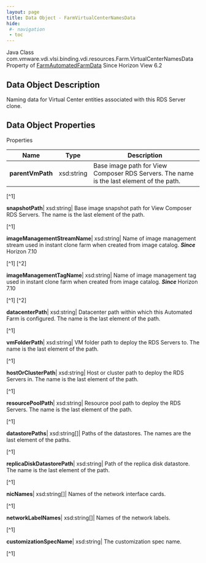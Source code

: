 ```yaml
---
layout: page
title: Data Object - FarmVirtualCenterNamesData
hide:
 #- navigation
 - toc
---
```






Java Class
    com.vmware.vdi.vlsi.binding.vdi.resources.Farm.VirtualCenterNamesData
Property of
     [FarmAutomatedFarmData](vdi.resources.Farm.AutomatedFarmData.md#field_detail)
Since 
    Horizon View 6.2

## Data Object Description 

Naming data for Virtual Center entities associated with this RDS Server clone. 

## Data Object Properties

Properties

Name |  Type |  Description   
---|---|---  
**parentVmPath**|  xsd:string|  Base image path for View Composer RDS Servers. The name is the last element of the path.   


[^1]

  
**snapshotPath**|  xsd:string|  Base image snapshot path for View Composer RDS Servers. The name is the last element of the path.   


[^1]

  
**imageManagementStreamName**|  xsd:string|  Name of image management stream used in instant clone farm when created from image catalog.  **_Since_** Horizon 7.10  


[^1]
[^2]

  
**imageManagementTagName**|  xsd:string|  Name of image management tag used in instant clone farm when created from image catalog.  **_Since_** Horizon 7.10  


[^1]
[^2]

  
**datacenterPath**|  xsd:string|  Datacenter path within which this Automated Farm is configured. The name is the last element of the path.   


[^1]

  
**vmFolderPath**|  xsd:string|  VM folder path to deploy the RDS Servers to. The name is the last element of the path.   


[^1]

  
**hostOrClusterPath**|  xsd:string|  Host or cluster path to deploy the RDS Servers in. The name is the last element of the path.   


[^1]

  
**resourcePoolPath**|  xsd:string|  Resource pool path to deploy the RDS Servers. The name is the last element of the path.   


[^1]

  
**datastorePaths**|  xsd:string[]|  Paths of the datastores. The names are the last element of the paths.   


[^1]

  
**replicaDiskDatastorePath**|  xsd:string|  Path of the replica disk datastore. The name is the last element of the path.   


[^1]

  
**nicNames**|  xsd:string[]|  Names of the network interface cards.   


[^1]

  
**networkLabelNames**|  xsd:string[]|  Names of the network labels.   


[^1]

  
**customizationSpecName**|  xsd:string|  The customization spec name.   


[^1]

  
  

  

